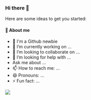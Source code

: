### Hi there 👋

Here are some ideas to get you started:

#### 💬 About me
- 🌱 I'm a Github newbie
- 🔭 I’m currently working on ...
- 👯 I’m looking to collaborate on ...
- 🤔 I’m looking for help with ...
-  Ask me about ...
- 📫 How to reach me: ...
- 😄 Pronouns: ...
- ⚡ Fun fact: ...

<a href="https://github.com/cms6090" target="_blank"><img src="https://img.shields.io/badge/#181717-5F5F5F?style=flat-square&logo=appveyor&logoColor=FFFFFF"/></a>
